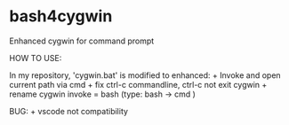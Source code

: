 # bash4cygwin
Enhanced cygwin for command prompt

HOW TO USE:

In my repository, 'cygwin.bat' is modified to enhanced:
    + Invoke and open current path via cmd
    + fix ctrl-c commandline, ctrl-c not exit cygwin
    + rename cygwin invoke = bash (type: bash -> cmd )

BUG:
    + vscode not compatibility